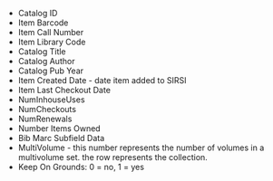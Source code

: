 * Catalog ID
* Item Barcode
* Item Call Number
* Item Library Code
* Catalog Title
* Catalog Author
* Catalog Pub Year
* Item Created Date - date item added to SIRSI
* Item Last Checkout Date
* NumInhouseUses
* NumCheckouts
* NumRenewals
* Number Items Owned
* Bib Marc Subfield Data
* MultiVolume - this number represents the number of volumes in a multivolume set. the row represents the collection.
* Keep On Grounds: 0 = no, 1 = yes
